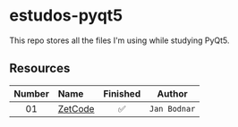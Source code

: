 # estudos-pyqt5

This repo stores all the files I'm using while studying PyQt5.

## Resources
| Number | Name | Finished | Author |
| :---: | :--- | :---: | :---: |
| 01 | [ZetCode](http://zetcode.com/)| :white_check_mark: | `Jan Bodnar` |
